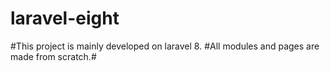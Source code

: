 # laravel-eight
#This project is mainly developed on laravel 8.
#All modules and pages are made from scratch.#
